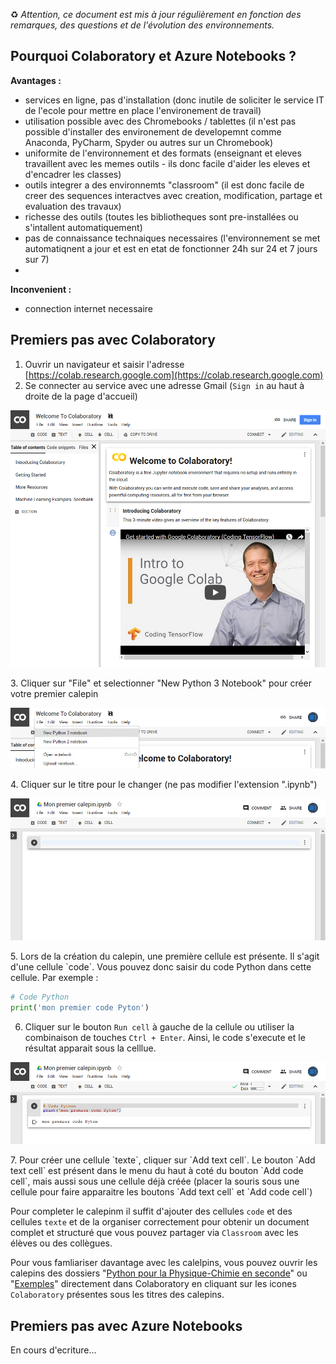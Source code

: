 ♻️ _Attention, ce document est mis à jour régulièrement en fonction des remarques, des questions et de l'évolution des environnements._

## Pourquoi Colaboratory et Azure Notebooks ?

**Avantages :**
* services en ligne, pas d'installation (donc inutile de soliciter le service IT de l'ecole pour mettre en place l'environement de travail)
* utilisation possible avec des Chromebooks / tablettes (il n'est pas possible d'installer des environement de developemnt comme Anaconda, PyCharm, Spyder ou autres sur un Chromebook)
* uniformite de l'environnement et des formats (enseignant et eleves travaillent avec les memes outils - ils donc facile d'aider les eleves et d'encadrer les classes)
* outils integrer a des environnemts "classroom" (il est donc facile de creer des sequences interactves avec creation, modification, partage et evaluation des travaux)
* richesse des outils (toutes les bibliotheques sont pre-installées ou s'intallent automatiquement)
* pas de connaissance technaiques necessaires (l'environnement se met automatiqnent a jour et est en etat de fonctionner 24h sur 24 et 7 jours sur 7)
* 

**Inconvenient :**
* connection internet necessaire


## Premiers pas avec Colaboratory
1. Ouvrir un navigateur et saisir l'adresse [https://colab.research.google.com](https://colab.research.google.com)
2. Se connecter au service avec une adresse Gmail (`Sign in` au haut à droite de la page d'accueil)
<p align="center"><img src="https://raw.githubusercontent.com/codekodo/documentation/master/guides/premiers-pas-01.png" /></p>
3. Cliquer sur "File" et selectionner "New Python 3 Notebook" pour créer votre premier calepin
<p align="center"><img src="https://raw.githubusercontent.com/codekodo/documentation/master/guides/premiers-pas-02.png" /></p>
4. Cliquer sur le titre pour le changer (ne pas modifier l'extension ".ipynb")
<p align="center"><img src="https://raw.githubusercontent.com/codekodo/documentation/master/guides/premiers-pas-03.png" /></p>
5. Lors de la création du calepin, une première cellule est présente. Il s'agit d'une cellule `code`. Vous pouvez donc saisir du code Python dans cette cellule. Par exemple :

```python
# Code Python
print('mon premier code Pyton')
```

6. Cliquer sur le bouton `Run cell` à gauche de la cellule ou utiliser la combinaison de touches `Ctrl + Enter`. Ainsi, le code s'execute et le résultat apparait sous la celllue.
<p align="center"><img src="https://raw.githubusercontent.com/codekodo/documentation/master/guides/premiers-pas-04.png" /></p>
7. Pour créer une cellule `texte`, cliquer sur `Add text cell`. Le bouton `Add text cell` est présent dans le menu du haut à coté du bouton `Add code cell`, mais aussi sous une cellule déjà créée (placer la souris sous une cellule pour faire apparaitre les boutons `Add text cell` et `Add code cell`)

Pour completer le calepinm il suffit d'ajouter des cellules `code` et des cellules `texte` et de la organiser correctement pour obtenir un document complet et structuré que vous pouvez partager via `Classroom` avec les élèves ou des collègues.

Pour vous famliariser davantage avec les calelpins, vous pouvez ouvrir les calepins des dossiers "[Python pour la Physique-Chimie en seconde](https://www.codekodo.net/course/60)" ou "[Exemples](https://www.codekodo.net/course/60)" directement dans Colaboratory en cliquant sur les icones `Colaboratory` présentes sous les titres des calepins.

## Premiers pas avec Azure Notebooks
En cours d'ecriture...
